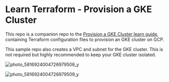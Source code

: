 # Learn Terraform - Provision a GKE Cluster

This repo is a companion repo to the [Provision a GKE Cluster learn guide](https://learn.hashicorp.com/terraform/kubernetes/provision-gke-cluster), containing Terraform configuration files to provision an GKE cluster on GCP.

This sample repo also creates a VPC and subnet for the GKE cluster. This is not
required but highly recommended to keep your GKE cluster isolated.

![photo_5816924004726979508_y](https://user-images.githubusercontent.com/74740198/188713071-a59af2fc-35ec-4f2d-866b-3f500260905e.jpg)


![photo_5816924004726979509_y](https://user-images.githubusercontent.com/74740198/188713583-c5ab048d-fa0b-4a3e-abad-542de01f241d.jpg)
